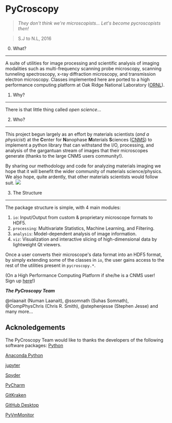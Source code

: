 PyCroscopy
==========

>_They don't think we're microscopists... Let's become pycroscopists then!_ 

>S.J to N.L, 2016

0. What?
--------------------
A suite of utilities for image processing and scientific analysis of imaging modalities such as multi-frequency scanning probe microscopy, scanning tunneling spectroscopy, x-ray diffraction microscopy, and transmission electron microscopy.
Classes implemented here are ported to a high performance computing platform at Oak Ridge National Laboratory ([ORNL](https://www.ornl.gov/)).

1. Why?
---------------
There is that little thing called _open science_... 

2. Who?
-----------
This project begun largely as an effort by materials scientists (_and a physicist_) at the **C**enter for **N**anophase **M**aterials **S**ciences ([CNMS](https://www.ornl.gov/facility/cnms)) to implement a python library that can withstand the I/O, processing, and analysis of the gargantuan stream of images that their microscopes generate (thanks to the large CNMS users community!).

By sharing our methodology and code for analyzing materials imaging we hope that it will benefit the wider community of materials science/physics. We also hope, quite ardently, that other materials scientists would follow suit. 
![](https://raw.githubusercontent.com/pycroscopy/pycroscopy/gh-pages/images/smiley_wink.png)

3. The Structure
-----------------
The package structure is simple, with 4 main modules:
   1. `io`: Input/Output from custom & proprietary microscope formats to HDF5.
   2. `processing`: Multivariate Statistics, Machine Learning, and Filtering.
   3. `analysis`: Model-dependent analysis of image information.
   4. `viz`: Visualization and interactive slicing of high-dimensional data by lightweight Qt viewers.

Once a user converts their microscope's data format into an HDF5 format, by simply extending some of the classes in `io`, the user gains access to the rest of the utilities present in `pycroscopy.*`.   
  
(On a High Performance Computing Platform if she/he is a CNMS user!   
  Sign up [here](https://www.ornl.gov/facility/cnms/subpage/user-program-overview)!) 

**_The PyCroscopy Team_**

@nlaanait (Numan Laanait), @ssomnath (Suhas Somnath), @CompPhysChris (Chris R. Smith), @stephenjesse (Stephen Jesse) and many more...

Acknoledgements
---------------
The PyCroscopy Team would like to thanks the developers of the following software packages:
   [Python](https://www.python.org)
   
   [Anaconda Python](https://www.continuum.io/anaconda-overview)
   
   [jupyter](http://jupyter.org/)
   
   [Spyder](https://pythonhosted.org/spyder/)
   
   [PyCharm](https://www.jetbrains.com/pycharm/)
   
   [GitKraken](https://www.gitkraken.com/)
   
   [GitHub Desktop](https://desktop.github.com/)
   
   [PyVmMonitor](http://www.pyvmmonitor.com/)

